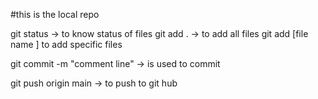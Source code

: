 #this is the local repo

git status -> to know status of files
git add . -> to add all files 
git add [file name ] to add specific files
 
 git commit -m "comment line" -> is used to commit 

 git push origin main -> to push to git hub

